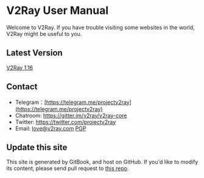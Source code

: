 # V2Ray User Manual

Welcome to V2Ray. If you have trouble visiting some websites in the world, V2Ray might be useful to you.

## Latest Version
[V2Ray 1.16](https://github.com/v2ray/v2ray-core/releases)

## Contact
* Telegram：[https://telegram.me/projectv2ray](https://telegram.me/projectv2ray)
* Chatroom: https://gitter.im/v2ray/v2ray-core
* Twitter: https://twitter.com/projectv2ray
* Email: love@v2ray.com [PGP](chapter_00/pgp.md)

## Update this site
This site is generated by GitBook, and host on GitHub. If you'd like to modify its content, please send pull request to [this repo](https://github.com/v2ray/manual).
